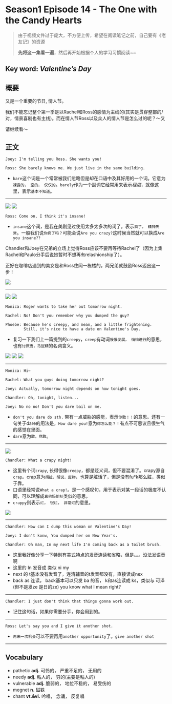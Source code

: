 # Season1 Episode 14 - The One with the Candy Hearts

> 由于视频文件过于庞大，不方便上传，希望在阅读笔记之前，自己要有《老友记》的资源
>
> **先将这一集看一遍**，然后再开始根据个人的学习习惯阅读~~

## Key word:  *Valentine’s Day*

## 概要

又是一个重要的节日, 情人节。

我们不能忘记整个第一季是以Rachel和Ross的感情为主线的(其实是贯穿整部的/对，情景喜剧也有主线)。而在情人节Ross以及众人的情人节是怎么过的呢？～又

请继续看～

## 正文

```en
Joey: I'm telling you Ross. She wants you!

Ross: She barely knows me. We just live in the same building.
```

- `bare`这个词是一个常常被我们忽略但是却在口语中及其好用的一个词。它意为`裸露的， 空的， 仅仅的`。`barely`作为一个副词它经常用来表示*程度*，就像这里，表示`基本不知道`。

---
![](../source/image/season1/episode14/17.09.jpg)
![](../source/image/season1/episode14/17.09.jpg)

```en
Ross: Come on, I think it's insane!
```

- `insane`这个词，是我在美剧见过使用太多太多次的词了。表示`疯了， 精神失常`。一般我们说`你疯了吗？`可能会说`Are you crazy?`这时候当然就可以换成`Are you insane??`

Chandler和Joey在兄弟的立场上觉得Ross应该不要再等待Rachel了（因为上集Rachel和Paulo分手后说她暂时不想再有relashionship了）。

正好在咖啡店遇到的美女是和Ross住同一栋楼的，两兄弟就鼓励Ross迈出这一步！

![](../source/image/season1/episode14/42.06.jpg)

---

![](../source/image/season1/episode14/27.48.jpg)
![](../source/image/season1/episode14/27.58.jpg)

```en
Monica: Roger wants to take her out tomorrow night.

Rachel: No! Don't you remember why you dumped the guy?

Phoebe: Because he's creepy, and mean, and a little frightening.
        Still, it's nice to have a date on Valentine's Day.
```

- 复习一下我们上一篇提到的`creepy`，`creep`有动词`慢慢发展， 悄悄进行`的意思，也有`讨厌鬼，马屁精`的名词含义。

![](../source/image/season1/episode14/31.55.jpg)
![](../source/image/season1/episode14/32.00.jpg)
![](../source/image/season1/episode14/32.02.jpg)

---

```en
Monica: Hi~

Rachel: What you guys doing tomorrow night?

Joey: Actually, tomorrow night depends on how tonight goes.

Chandler: Oh, tonight, listen...

Joey: No no no! Don't you dare bail on me.
```

- `don't you dare do sth.` 带有一点威胁的感觉，表示`你敢！！`的意思。还有一句关于dare的用法是，`How dare you!`意为`你怎么能？！`有点不可思议且很生气的感觉在里面。
- `dare`意为`敢，竟敢`。

---

![](../source/image/season1/episode14/33.34.jpg)

```en
Chandler: What a crapy night!
```

- 这里有个词`crapy`, 长得很像`creepy`，都是贬义词，但不要混淆了。crapy源自`crap`。crap意为`胡扯，胡说，废物`，也算是脏话了，但是没有fu*k那么脏，类似于靠。
- 口语里经常说`What a crap!`。是一个感叹句，用于表示对某一段话的极度不认同，可以理解成`真他妈能扯`类似的意思。
- `crappy`则表示`烂， 很烂， 非常烂`的意思。

![](../source/image/season1/episode14/34.06.jpg)

---

```en
Chandler: How can I dump this woman on Valentine's Day!

Joey: I don't konw, You dumped her on New Year's.

Chandler: Oh man, In my next life I'm coming back as a toilet brush.
```

- 这里我好像分享一下特别有美式特点的发音连读和省略，但是。。。没法发语音啊
- 这里的 In 发音成 类似 ni my
- next 的 t基本没有发音了，连清辅音的t发音都没有，直接读成nex
- back as 连读， back基本可以只发 ba 的音， k和as连读成 ks，类似与 可泽(但不是发ze 是日的ze) you know what I mean right?

---

```en
Chandler: I just don't think that things gonna work out.
```

- 记住这句话，如果你需要分手，你会用到的。

---

```en
Ross: Let's say you and I give it another shot.
```

- `再来一次机会`可以不要再用`another opportunity`了。`give another shot`

---

## Vocabulary

- pathetic **adj.** 可怜的， 严重不足的， 无用的
- needy **adj.** 粘人的， 穷的(主要是粘人的)
- vulnerable **adj.** 脆弱的， 地位不稳的， 易受伤的
- megnet **n.** 磁铁
- chant **vt.&vi.** 吟唱， 念诵， 反复唱
